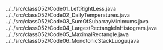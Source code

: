 ../../src/class052/Code01_LeftRightLess.java
../../src/class052/Code02_DailyTemperatures.java
../../src/class052/Code03_SumOfSubarrayMinimums.java
../../src/class052/Code04_LargestRectangleInHistogram.java
../../src/class052/Code05_MaximalRectangle.java
../../src/class052/Code06_MonotonicStackLuogu.java

